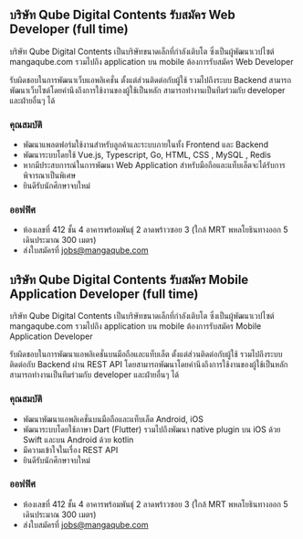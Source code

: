 ## บริษัท Qube Digital Contents รับสมัคร Web Developer (full time)

บริษัท Qube Digital Contents เป็นบริษัทขนาดเล็กที่กำลังเติบโต ซึ่งเป็นผู้พัฒนาเวปไซต์ mangaqube.com รวมไปถึง application บน mobile ต้องการรับสมัคร Web Developer

รับผิดชอบในการพัฒนาเว็บแอพลิเคชั่น ตั้งแต่ส่วนติดต่อกับผู้ใช้ รวมไปถึงระบบ Backend สามารถพัฒนาเว็บไซต์โดยคำนึงถึงการใช้งานของผู้ใช้เป็นหลัก
สามารถทำงานเป็นทีมร่วมกับ developer และฝ่ายอื่นๆ ได้

### คุณสมบัติ 
- พัฒนาแพลตฟอร์มใช้งานสำหรับลูกค้าและระบบภายในทั้ง Frontend และ Backend
- พัฒนาระบบโดยใช้ Vue.js, Typescript, Go, HTML, CSS , MySQL , Redis 
- หากมีประสบการณ์ในการพัฒนา Web Application สำหรับมือถือและแท็บเล็ตจะได้รับการพิจารณาเป็นพิเศษ 
- ยินดีรับนักศึกษาจบใหม่

### ออฟฟิศ
- ห้องเลขที่ 412 ชั้น 4 อาคารพร้อมพันธุ์ 2 ลาดพร้าวซอย 3 (ใกล้ MRT พหลโยธินทางออก 5 เดินประมาณ 300 เมตร)
- ส่งใบสมัครที่ jobs@mangaqube.com



## บริษัท Qube Digital Contents รับสมัคร Mobile Application Developer (full time)

บริษัท Qube Digital Contents เป็นบริษัทขนาดเล็กที่กำลังเติบโต ซึ่งเป็นผู้พัฒนาเวปไซต์ mangaqube.com รวมไปถึง application บน mobile ต้องการรับสมัคร Mobile Application Developer

รับผิดชอบในการพัฒนาแอพลิเคชั่นบนมือถือและแท็บเล็ต ตั้งแต่ส่วนติดต่อกับผู้ใช้ รวมไปถึงระบบติดต่อกับ Backend ผ่าน REST API โดยสามารถพัฒนาโดยคำนึงถึงการใช้งานของผู้ใช้เป็นหลัก
สามารถทำงานเป็นทีมร่วมกับ developer และฝ่ายอื่นๆ ได้

### คุณสมบัติ 
- พัฒนาพัฒนาแอพลิเคชั่นบนมือถือและแท็บเล็ต Android, iOS
- พัฒนาระบบโดยใช้ภาษา Dart (Flutter) รวมไปถึงพัฒนา native plugin บน iOS ด้วย Swift และบน Android ด้วย kotlin
- มีความเข้าใจในเรื่อง REST API 
- ยินดีรับนักศึกษาจบใหม่

### ออฟฟิศ
- ห้องเลขที่ 412 ชั้น 4 อาคารพร้อมพันธุ์ 2 ลาดพร้าวซอย 3 (ใกล้ MRT พหลโยธินทางออก 5 เดินประมาณ 300 เมตร)
- ส่งใบสมัครที่ jobs@mangaqube.com


